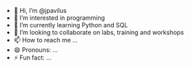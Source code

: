 - 👋 Hi, I’m @jpavilus
- 👀 I’m interested in programming 
- 🌱 I’m currently learning Python and SQL 
- 💞️ I’m looking to collaborate on labs, training and workshops
- 📫 How to reach me ...
- 😄 Pronouns: ...
- ⚡ Fun fact: ...

<!---
jpavilus/jpavilus is a ✨ special ✨ repository because its `README.md` (this file) appears on your GitHub profile.
You can click the Preview link to take a look at your changes.
--->

